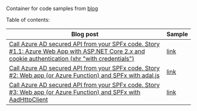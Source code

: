 Container for code samples from [blog](http://spblog.net/)

Table of contents:   

|Blog post|Sample|
|---|---|
|[Call Azure AD secured API from your SPFx code. Story #1.1: Azure Web App with ASP.NET Core 2.x and cookie authentication (xhr "with credentials")](http://spblog.net/post/2018/07/26/call-azure-ad-secured-api-from-your-spfx-code-story-1-1-azure-web-app-with-asp-net-core-2-x-and-cookie-authentication-xhr-with-credentials)|[link](https://github.com/spblog/SPFx-cookie-auth-against-ASP.NET-Core-2.x-API-with-Azure-AD-Auth)|
|[Call Azure AD secured API from your SPFx code. Story #2: Web app (or Azure Function) and SPFx with adal.js](http://spblog.net/post/2018/07/29/Call-Azure-AD-secured-API-from-your-SPFx-code-Story-2-Web-app-(or-Azure-Function)-and-SPFx-with-adaljs)|[link](https://github.com/spblog/SPFx-adal.js-against-ASP.NET-Core-2-API-with-Azure-AD-auth)|
|[Call Azure AD secured API from your SPFx code. Story #3: Web app (or Azure Function) and SPFx with AadHttpClient](http://spblog.net/post/2018/07/30/Call-Azure-AD-secured-API-from-your-SPFx-code-Story-3-Web-app-(or-Azure-Function)-and-SPFx-with-AadHttpClient)|[link](https://github.com/spblog/SPFx-with-AadHttpClient-against-Azure-AD-API)|
